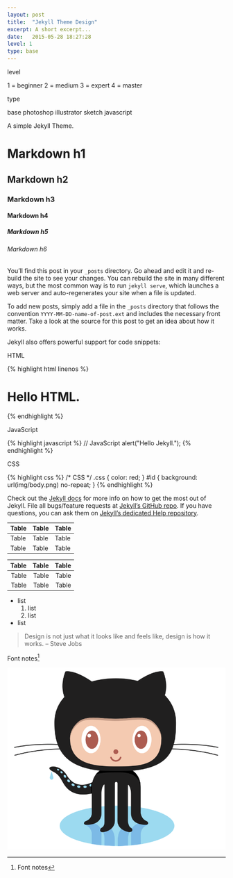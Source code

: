 ```yaml
---
layout: post
title:  "Jekyll Theme Design"
excerpt: A short excerpt...
date:   2015-05-28 18:27:28
level: 1
type: base
---
```



level

1 = beginner
2 = medium
3 = expert
4 = master

type

base
photoshop
illustrator
sketch
javascript

A simple Jekyll Theme.

# Markdown h1 

## Markdown h2

### Markdown h3

#### Markdown h4

##### Markdown h5

###### Markdown h6

You’ll find this post in your `_posts` directory. Go ahead and edit it and re-build the site to see your changes. You can rebuild the site in many different ways, but the most common way is to run `jekyll serve`, which launches a web server and auto-regenerates your site when a file is updated.

To add new posts, simply add a file in the `_posts` directory that follows the convention `YYYY-MM-DD-name-of-post.ext` and includes the necessary front matter. Take a look at the source for this post to get an idea about how it works.

Jekyll also offers powerful support for code snippets:

HTML

{% highlight html linenos %}
<!DOCTYPE html>
<html>
    <head>
        <meta charset="utf-8">
        <title>HTML</title>
    </head>
    <body>
        <h1>Hello HTML.</h1>
    </body>
</html>
{% endhighlight %}

JavaScript

{% highlight javascript %}
// JavaScript
alert("Hello Jekyll.");
{% endhighlight %}

CSS

{% highlight css %}
/* CSS */
.css {
    color: red;
}
#id {
    background: url(img/body.png) no-repeat;
}
{% endhighlight %}

Check out the [Jekyll docs][jekyll] for more info on how to get the most out of Jekyll. File all bugs/feature requests at [Jekyll’s GitHub repo][jekyll-gh]. If you have questions, you can ask them on [Jekyll’s dedicated Help repository][jekyll-help].

[jekyll]:      http://jekyllrb.com
[jekyll-gh]:   https://github.com/jekyll/jekyll
[jekyll-help]: https://github.com/jekyll/jekyll-help


Table | Table | Table 
-- | -- | -- 
Table | Table | Table 
Table | Table | Table 

Table | Table | Table 
--: | --: | --: 
Table | Table | Table 
Table | Table | Table

- list
	1. list
	2. list
- list

> Design is not just what it looks like and feels like, design is how it works. 
> – Steve Jobs


Font notes[^hello]

[^hello]: Font notes


![img](../images/welcome-to-jekyll/Octocat.png)

